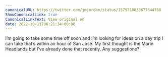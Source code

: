 ```yaml
---
canonicalURL: https://twitter.com/jmjordan/status/1579718833677344768
ShowCanonicalLink: true
CanonicalLinkText: View original on
date: 2022-10-11T06:21:34+00:00
---
```

I’m going to take some time off soon and I’m looking for ideas on a day trip I can take that’s within an hour of San Jose. My first thought is the Marin Headlands but I’ve already done that recently. Any suggestions?